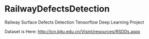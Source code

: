# RailwayDefectsDetection
Railway Surface Defects Detection Tensorflow Deep Learning Project

Dataset is Here: http://icn.bjtu.edu.cn/Visint/resources/RSDDs.aspx
